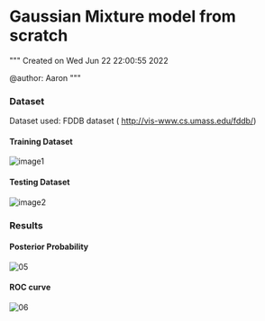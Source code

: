 # Gaussian Mixture model from scratch
"""
Created on Wed Jun 22 22:00:55 2022

@author: Aaron
"""

### Dataset

Dataset used: FDDB dataset ( http://vis-www.cs.umass.edu/fddb/)

#### Training Dataset
![image1](https://user-images.githubusercontent.com/71589098/175177080-1fcd5b8d-81ba-4a68-912d-10683572b183.png)


#### Testing Dataset

![image2](https://user-images.githubusercontent.com/71589098/175177102-b67990e1-0bca-4517-97cf-8d182f30b856.png)

### Results

#### Posterior Probability
![05](https://user-images.githubusercontent.com/71589098/175191573-e0299b9c-dfb7-4552-b18e-0b64e11eb48c.png)


#### ROC curve
![06](https://user-images.githubusercontent.com/71589098/175191597-1988901e-7005-4cf0-b208-3655450009c9.png)

